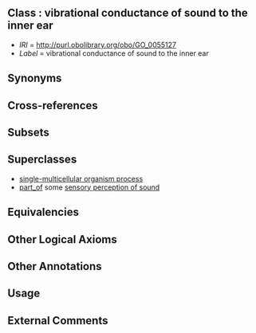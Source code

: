 
## Class : vibrational conductance of sound to the inner ear

 * *IRI* = http://purl.obolibrary.org/obo/GO_0055127
 * *Label* = vibrational conductance of sound to the inner ear

## Synonyms


## Cross-references


## Subsets


## Superclasses

 * [single-multicellular organism process](../../GO/07/GO_0044707.md)
 * [part_of](../../BFO/50/BFO_0000050.md) some [sensory perception of sound](../../GO/05/GO_0007605.md)

## Equivalencies


## Other Logical Axioms


## Other Annotations


## Usage


## External Comments

